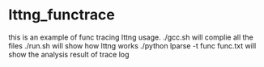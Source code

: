 # lttng_functrace

this is an example of func tracing lttng usage.
./gcc.sh will complie all the files 
./run.sh will show how lttng works
./python lparse -t func func.txt will show the analysis result of trace log
